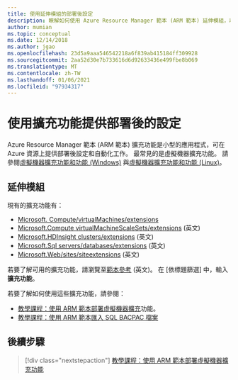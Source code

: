 ```yaml
---
title: 使用延伸模組的部署後設定
description: 瞭解如何使用 Azure Resource Manager 範本 (ARM 範本) 延伸模組，以提供部署後設定。
author: mumian
ms.topic: conceptual
ms.date: 12/14/2018
ms.author: jgao
ms.openlocfilehash: 23d5a9aaa546542218a6f839ab415184ff309928
ms.sourcegitcommit: 2aa52d30e7b733616d6d92633436e499fbe8b069
ms.translationtype: MT
ms.contentlocale: zh-TW
ms.lasthandoff: 01/06/2021
ms.locfileid: "97934317"
---
```

# <a name="provide-post-deployment-configurations-by-using-extensions"></a>使用擴充功能提供部署後的設定

Azure Resource Manager 範本 (ARM 範本) 擴充功能是小型的應用程式，可在 Azure 資源上提供部署後設定和自動化工作。 最常見的是虛擬機器擴充功能。 請參閱[虛擬機器擴充功能和功能 (Windows)](../../virtual-machines/extensions/features-windows.md) 與[虛擬機器擴充功能和功能 (Linux)](../../virtual-machines/extensions/features-linux.md)。

## <a name="extensions"></a>延伸模組

現有的擴充功能有：

- [Microsoft. Compute/virtualMachines/extensions](/azure/templates/microsoft.compute/2018-10-01/virtualmachines/extensions)
- [Microsoft.Compute virtualMachineScaleSets/extensions](/azure/templates/microsoft.compute/2018-10-01/virtualmachinescalesets/extensions) \(英文\)
- [Microsoft.HDInsight clusters/extensions](/azure/templates/microsoft.hdinsight/2018-06-01-preview/clusters) \(英文\)
- [Microsoft.Sql servers/databases/extensions](/azure/templates/microsoft.sql/2014-04-01/servers/databases/extensions) \(英文\)
- [Microsoft.Web/sites/siteextensions](/azure/templates/microsoft.web/2016-08-01/sites/siteextensions) \(英文\)

若要了解可用的擴充功能，請瀏覽至[範本參考](/azure/templates/) \(英文\)。 在 [依標題篩選] 中，輸入 **擴充功能**。

若要了解如何使用這些擴充功能，請參閱：

- [教學課程：使用 ARM 範本部署虛擬機器擴充](template-tutorial-deploy-vm-extensions.md)功能。
- [教學課程：使用 ARM 範本匯入 SQL BACPAC 檔案](template-tutorial-deploy-sql-extensions-bacpac.md)

## <a name="next-steps"></a>後續步驟

> [!div class="nextstepaction"]
> [教學課程：使用 ARM 範本部署虛擬機器擴充功能](template-tutorial-deploy-vm-extensions.md)
